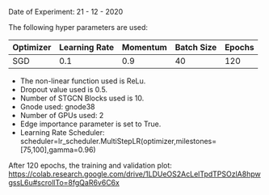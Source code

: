 Date of Experiment: 21 - 12 - 2020

The following hyper parameters are used:

 Optimizer  | Learning Rate |  Momentum    |  Batch Size | Epochs
 ------------- | -------------| ---------- | ---------| -------
 SGD           | 0.1         | 0.9        | 40   | 120 


+ The non-linear function used is ReLu. 
+ Dropout value used is 0.5. 
+ Number of STGCN Blocks used is 10.
+ Gnode used: gnode38
+ Number of GPUs used: 2
+ Edge importance parameter is set to True.
+ Learning Rate Scheduler: scheduler=lr_scheduler.MultiStepLR(optimizer,milestones=[75,100],gamma=0.96)

After 120 epochs, the training and validation plot: https://colab.research.google.com/drive/1LDUeOS2AcLelTpdTPSOzlA8hpwgssL6u#scrollTo=8fgQaR6v6C6x
